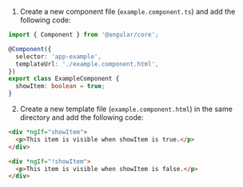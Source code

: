 
1. Create a new component file (`example.component.ts`) and add the following code:

```typescript
import { Component } from '@angular/core';

@Component({
  selector: 'app-example',
  templateUrl: './example.component.html',
})
export class ExampleComponent {
  showItem: boolean = true;
}
```

2. Create a new template file (`example.component.html`) in the same directory and add the following code:

```html
<div *ngIf="showItem">
  <p>This item is visible when showItem is true.</p>
</div>

<div *ngIf="!showItem">
  <p>This item is visible when showItem is false.</p>
</div>
```
